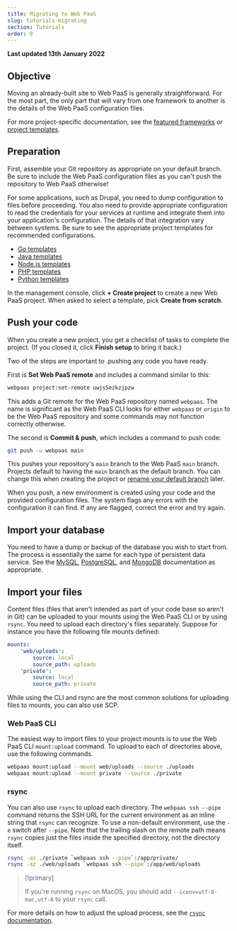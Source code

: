 ```yaml
---
title: Migrating to Web PaaS
slug: tutorials-migrating
section: Tutorials
order: 9
---
```


**Last updated 13th January 2022**


## Objective  

Moving an already-built site to Web PaaS is generally straightforward. For the most part, the only part that will vary from one framework to another is the details of the Web PaaS configuration files.

For more project-specific documentation,
see the [featured frameworks](../../frameworks) or [project templates](../development-templates).

## Preparation

First, assemble your Git repository as appropriate on your default branch.
Be sure to include the Web PaaS configuration files
as you can't push the repository to Web PaaS otherwise!

For some applications, such as Drupal,
you need to dump configuration to files before proceeding.
You also need to provide appropriate configuration
to read the credentials for your services at runtime
and integrate them into your application's configuration.
The details of that integration vary between systems.
Be sure to see the appropriate project templates for recommended configurations.

* [Go templates](../languages-go#project-templates)
* [Java templates](../languages-java#project-templates)
* [Node.js templates](../languages-nodejs#project-templates)
* [PHP templates](../languages-php#project-templates)
* [Python templates](../languages-python#project-templates)


In the management console, click **+ Create project** to create a new Web PaaS project.
When asked to select a template, pick **Create from scratch**.

## Push your code

When you create a new project,
you get a checklist of tasks to complete the project.
(If you closed it, click **Finish setup** to bring it back.)

Two of the steps are important to .pushing any code you have ready.

First is **Set Web PaaS remote** and includes a command similar to this:

```bash
webpaas project:set-remote uwjs5ezkzjpzw
```

This adds a Git remote for the Web PaaS repository named `webpaas`.
The name is significant as the Web PaaS CLI looks for either `webpaas` or `origin` to be the Web PaaS repository
and some commands may not function correctly otherwise.

The second is **Commit & push**, which includes a command to push code:

```bash
git push -u webpaas main
```

This pushes your repository's `main` branch to the Web PaaS `main` branch.
Projects default to having the `main` branch as the default branch.
You can change this when creating the project or [rename your default branch](../guides/general/default-branch.md) later.

When you push, a new environment is created using your code and the provided configuration files.
The system flags any errors with the configuration it can find.
If any are flagged, correct the error and try again.

## Import your database

You need to have a dump or backup of the database you wish to start from.
The process is essentially the same for each type of persistent data service.
See the [MySQL](../configuration-services/mysql), [PostgreSQL](../configuration-services/postgresql),
and [MongoDB](../configuration-services/mongodb) documentation as appropriate.

## Import your files

Content files (files that aren't intended as part of your code base so aren't in Git)
can be uploaded to your mounts using the Web PaaS CLI or by using `rsync`.
You need to upload each directory's files separately.
Suppose for instance you have the following file mounts defined:

```yaml
mounts:
    'web/uploads':
        source: local
        source_path: uploads
    'private':
        source: local
        source_path: private
```

While using the CLI and rsync are the most common solutions for uploading files to mounts,
you can also use SCP.

### Web PaaS CLI

The easiest way to import files to your project mounts is to use the Web PaaS CLI `mount:upload` command.
To upload to each of directories above, use the following commands.

```bash
webpaas mount:upload --mount web/uploads --source ./uploads
webpaas mount:upload --mount private --source ./private
```

### rsync

You can also use `rsync` to upload each directory.
The `webpaas ssh --pipe` command returns the SSH URL for the current environment
as an inline string that `rsync` can recognize.
To use a non-default environment, use the `-e` switch after `--pipe`.
Note that the trailing slash on the remote path means `rsync` copies just the files inside the specified directory,
not the directory itself.

```bash
rsync -az ./private `webpaas ssh --pipe`:/app/private/
rsync -az ./web/uploads `webpaas ssh --pipe`:/app/web/uploads
```

> [!primary]  
> 
> If you're running `rsync` on MacOS,
> you should add `--iconv=utf-8-mac,utf-8` to your `rsync` call.
> 
> 

For more details on how to adjust the upload process,
see the [`rsync` documentation](https://download.samba.org/pub/rsync/rsync.html).
